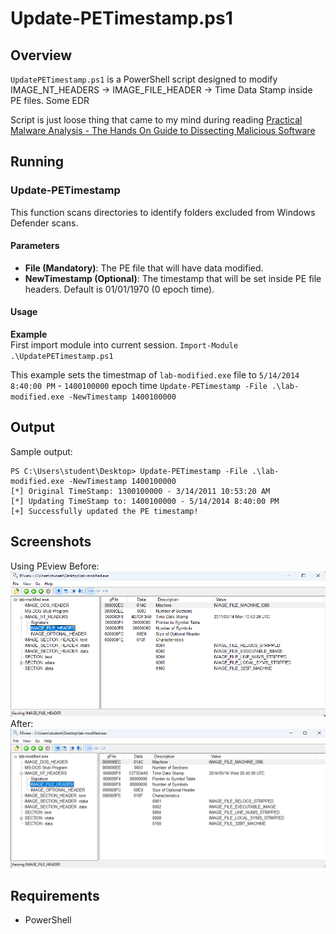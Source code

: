 # Update-PETimestamp.ps1

## Overview
`UpdatePETimestamp.ps1` is a PowerShell script designed to modify IMAGE_NT_HEADERS -> IMAGE_FILE_HEADER -> Time Data Stamp inside PE files. Some EDR 

Script is just loose thing that came to my mind during reading [Practical Malware Analysis - The Hands On Guide to Dissecting Malicious Software](https://www.amazon.com/Practical-Malware-Analysis-Hands-Dissecting/dp/1593272901)

## Running

### Update-PETimestamp
This function scans directories to identify folders excluded from Windows Defender scans.

#### Parameters
- **File (Mandatory)**: The PE file that will have data modified.
- **NewTimestamp (Optional)**: The timestamp that will be set inside PE file headers. Default is 01/01/1970 (0 epoch time).

#### Usage
**Example**  
First import module into current session.
`Import-Module .\UpdatePETimestamp.ps1`

This example sets the timestmap of `lab-modified.exe` file to `5/14/2014 8:40:00 PM` - `1400100000` epoch time
`Update-PETimestamp -File .\lab-modified.exe -NewTimestamp 1400100000`

## Output

Sample output:

    PS C:\Users\student\Desktop> Update-PETimestamp -File .\lab-modified.exe -NewTimestamp 1400100000
    [*] Original TimeStamp: 1300100000 - 3/14/2011 10:53:20 AM
    [*] Updating TimeStamp to: 1400100000 - 5/14/2014 8:40:00 PM
    [+] Successfully updated the PE timestamp!

## Screenshots
Using PEview
Before:
![Alt text](/before-update.png?raw=true "Before Update")
After:
![Alt text](/after-update.png?raw=true "After Update")

## Requirements
- PowerShell
